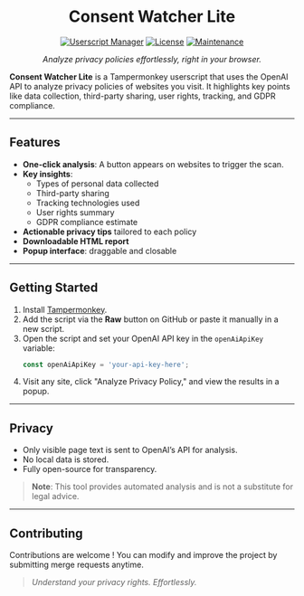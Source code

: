 <div align="center">

# Consent Watcher Lite

[![Userscript Manager](https://img.shields.io/badge/Userscript%20Manager-Tampermonkey-brightgreen?style=for-the-badge&logo=tampermonkey)](https://www.tampermonkey.net/)
[![License](https://img.shields.io/badge/License-WTFPL-green?style=for-the-badge)](LICENSE)
[![Maintenance](https://img.shields.io/badge/Maintained-yes-brightgreen?style=for-the-badge)](https://github.com/your-username/your-repo-name/graphs/commit-activity)

<i>Analyze privacy policies effortlessly, right in your browser.</i>

</div>

**Consent Watcher Lite** is a Tampermonkey userscript that uses the OpenAI API to analyze privacy policies of websites you visit. It highlights key points like data collection, third-party sharing, user rights, tracking, and GDPR compliance.

---

## Features

- **One-click analysis**: A button appears on websites to trigger the scan.
- **Key insights**:
  - Types of personal data collected
  - Third-party sharing
  - Tracking technologies used
  - User rights summary
  - GDPR compliance estimate
- **Actionable privacy tips** tailored to each policy
- **Downloadable HTML report**
- **Popup interface**: draggable and closable

---

## Getting Started

1. Install [Tampermonkey](https://www.tampermonkey.net/).
2. Add the script via the **Raw** button on GitHub or paste it manually in a new script.
3. Open the script and set your OpenAI API key in the `openAiApiKey` variable:
   ```js
   const openAiApiKey = 'your-api-key-here';
4. Visit any site, click "Analyze Privacy Policy," and view the results in a popup.

---

## Privacy

- Only visible page text is sent to OpenAI’s API for analysis.
- No local data is stored.
- Fully open-source for transparency.

> **Note**: This tool provides automated analysis and is not a substitute for legal advice.

---

## Contributing

Contributions are welcome ! You can modify and improve the project by submitting merge requests anytime.

> <i>Understand your privacy rights. Effortlessly.</i>
